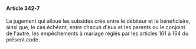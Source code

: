 #### Article 342-7

Le jugement qui alloue les subsides crée entre le débiteur et le bénéficiaire, ainsi que, le cas échéant, entre chacun d'eux et les parents ou le conjoint de l'autre, les empêchements à mariage réglés par les articles 161 à 164 du présent code.

